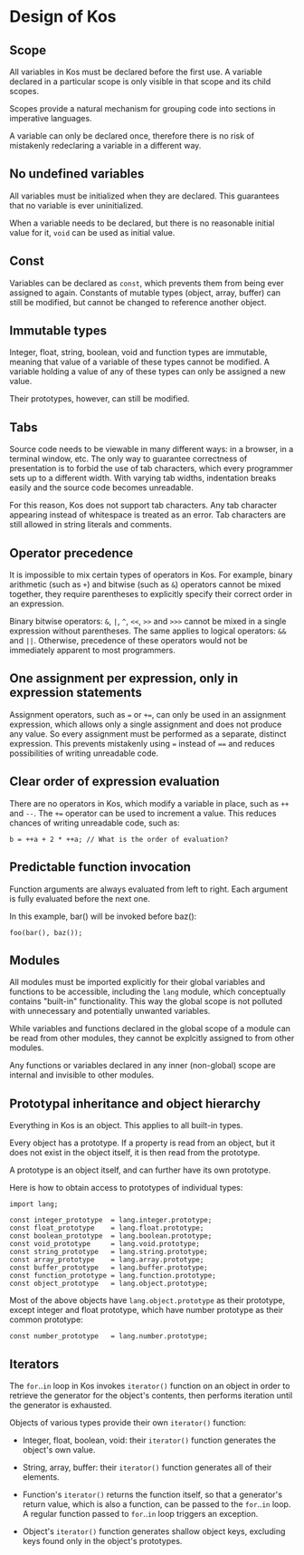 ﻿Design of Kos
=============

Scope
-----

All variables in Kos must be declared before the first use.  A variable
declared in a particular scope is only visible in that scope and its
child scopes.

Scopes provide a natural mechanism for grouping code into sections in imperative
languages.

A variable can only be declared once, therefore there is no risk of mistakenly
redeclaring a variable in a different way.


No undefined variables
----------------------

All variables must be initialized when they are declared.  This guarantees
that no variable is ever uninitialized.

When a variable needs to be declared, but there is no reasonable initial value
for it, `void` can be used as initial value.


Const
-----

Variables can be declared as `const`, which prevents them from being ever
assigned to again.  Constants of mutable types (object, array, buffer)
can still be modified, but cannot be changed to reference another object.


Immutable types
---------------

Integer, float, string, boolean, void and function types are immutable,
meaning that value of a variable of these types cannot be modified.  A variable
holding a value of any of these types can only be assigned a new value.

Their prototypes, however, can still be modified.


Tabs
----

Source code needs to be viewable in many different ways: in a browser, in a
terminal window, etc.  The only way to guarantee correctness of presentation
is to forbid the use of tab characters, which every programmer sets up to
a different width.  With varying tab widths, indentation breaks easily and
the source code becomes unreadable.

For this reason, Kos does not support tab characters.  Any tab character
appearing instead of whitespace is treated as an error.  Tab characters are
still allowed in string literals and comments.


Operator precedence
-------------------

It is impossible to mix certain types of operators in Kos.  For example,
binary arithmetic (such as `+`) and bitwise (such as `&`) operators cannot be
mixed together, they require parentheses to explicitly specify their correct
order in an expression.

Binary bitwise operators: `&`, `|`, `^`, `<<`, `>>` and `>>>` cannot be mixed
in a single expression without parentheses.  The same applies to logical
operators: `&&` and `||`.  Otherwise, precedence of these operators would not
be immediately apparent to most programmers.


One assignment per expression, only in expression statements
------------------------------------------------------------

Assignment operators, such as `=` or `+=`, can only be used in an assignment
expression, which allows only a single assignment and does not produce any
value.  So every assignment must be performed as a separate, distinct
expression.  This prevents mistakenly using `=` instead of `==` and reduces
possibilities of writing unreadable code.


Clear order of expression evaluation
------------------------------------

There are no operators in Kos, which modify a variable in place, such as `++`
and `--`.  The `+=` operator can be used to increment a value.  This reduces
chances of writing unreadable code, such as:

    b = ++a + 2 * ++a; // What is the order of evaluation?


Predictable function invocation
-------------------------------

Function arguments are always evaluated from left to right.  Each argument is
fully evaluated before the next one.

In this example, bar() will be invoked before baz():

    foo(bar(), baz());


Modules
-------

All modules must be imported explicitly for their global variables and
functions to be accessible, including the `lang` module, which conceptually
contains "built-in" functionality.  This way the global scope is not polluted
with unnecessary and potentially unwanted variables.

While variables and functions declared in the global scope of a module can
be read from other modules, they cannot be explcitly assigned to from other
modules.

Any functions or variables declared in any inner (non-global) scope are
internal and invisible to other modules.


Prototypal inheritance and object hierarchy
-------------------------------------------

Everything in Kos is an object.  This applies to all built-in types.

Every object has a prototype.  If a property is read from an object,
but it does not exist in the object itself, it is then read from the
prototype.

A prototype is an object itself, and can further have its own prototype.

Here is how to obtain access to prototypes of individual types:

    import lang;

    const integer_prototype  = lang.integer.prototype;
    const float_prototype    = lang.float.prototype;
    const boolean_prototype  = lang.boolean.prototype;
    const void_prototype     = lang.void.prototype;
    const string_prototype   = lang.string.prototype;
    const array_prototype    = lang.array.prototype;
    const buffer_prototype   = lang.buffer.prototype;
    const function_prototype = lang.function.prototype;
    const object_prototype   = lang.object.prototype;

Most of the above objects have `lang.object.prototype` as their prototype,
except integer and float prototype, which have number prototype as their
common prototype:

    const number_prototype   = lang.number.prototype;


Iterators
---------

The `for`..`in` loop in Kos invokes `iterator()` function on an object in
order to retrieve the generator for the object's contents, then performs
iteration until the generator is exhausted.

Objects of various types provide their own `iterator()` function:

* Integer, float, boolean, void: their `iterator()` function generates the
  object's own value.

* String, array, buffer: their `iterator()` function generates all of their
  elements.

* Function's `iterator()` returns the function itself, so that a generator's
  return value, which is also a function, can be passed to the `for`..`in`
  loop.  A regular function passed to `for`..`in` loop triggers an exception.

* Object's `iterator()` function generates shallow object keys, excluding
  keys found only in the object's prototypes.

